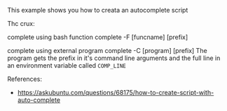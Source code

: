 This example shows you how to creata an autocomplete script

Thc crux:

complete using bash function
complete -F [funcname] [prefix]

complete using external program
complete -C [program] [prefix]
The program gets the prefix in it's command line arguments and the full line
in an environment variable called `COMP_LINE`

References:
- https://askubuntu.com/questions/68175/how-to-create-script-with-auto-complete
